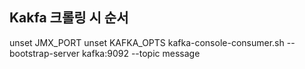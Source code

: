 ## Kakfa 크롤링 시 순서

unset JMX_PORT
unset KAFKA_OPTS
kafka-console-consumer.sh --bootstrap-server kafka:9092 --topic message